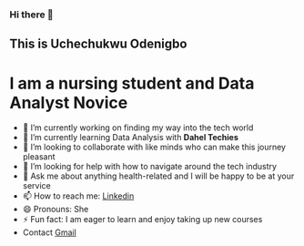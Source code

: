 ### Hi there 👋

## This is Uchechukwu Odenigbo
# I am a nursing student and Data Analyst Novice 


- 🔭 I’m currently working on finding my way into the tech world
- 🌱 I’m currently learning Data Analysis with **Dahel Techies**
- 👯 I’m looking to collaborate with like minds who can make this journey pleasant 
- 🤔 I’m looking for help with how to navigate around the tech industry
- 💬 Ask me about anything health-related and I will be happy to be at your service
- 📫 How to reach me: [Linkedin](https://www.linkedin.com/in/uche-cynthia-38bb46260/)
- 😄 Pronouns: She
- ⚡ Fun fact: I am eager to learn and enjoy taking up new courses
- Contact [Gmail](https://mail.google.com/mail/u/0/)
